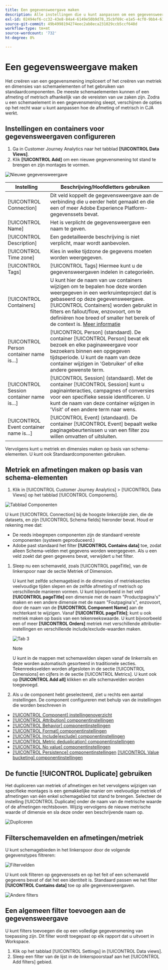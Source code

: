 ```yaml
---
title: Een gegevensweergave maken
description: Alle instellingen die u kunt aanpassen om een gegevensweergave te maken of te bewerken.
exl-id: 02494ef6-cc32-43e8-84a4-6149e50b9d78,35cbf69c-e1e5-4cf0-9bb4-6105d3e4c78e
source-git-commit: 49b4998194274eec2ab8eca231029ccb5ccf648d
workflow-type: tm+mt
source-wordcount: '732'
ht-degree: 0%

---
```


# Een gegevensweergave maken

Het creëren van een gegevensmening impliceert of het creëren van metriek en dimensies van schemaelementen of het gebruiken van standaardcomponenten. De meeste schemaelementen kunnen of een afmeting of metrisch afhankelijk van de vereisten van uw zaken zijn. Zodra u een schemaelement in een gegevensmening sleept, verschijnen de opties op het recht waar u kunt aanpassen hoe de afmeting of metrisch in CJA werkt.

## Instellingen en containers voor gegevensweergaven configureren

1. Ga in Customer Journey Analytics naar het tabblad **[!UICONTROL Data Views]**.
2. Klik **[!UICONTROL Add]** om een nieuwe gegevensmening tot stand te brengen en zijn montages te vormen.

![Nieuwe gegevensweergave](assets/new-data-view.png)

| Instelling | Beschrijving/Hoofdletters gebruiken |
| --- | --- |
| [!UICONTROL Connection] | Dit veld koppelt de gegevensweergave aan de verbinding die u eerder hebt gemaakt en die een of meer Adobe Experience Platform-gegevenssets bevat. |
| [!UICONTROL Name] | Het is verplicht de gegevensweergave een naam te geven. |
| [!UICONTROL Description] | Een gedetailleerde beschrijving is niet verplicht, maar wordt aanbevolen. |
| [!UICONTROL Time zone] | Kies in welke tijdzone de gegevens moeten worden weergegeven. |
| [!UICONTROL Tags] | [!UICONTROL Tags] Hiermee kunt u de gegevensweergaven indelen in categorieën. |
| [!UICONTROL Containers] | U kunt hier de naam van uw containers wijzigen om te bepalen hoe deze worden weergegeven in een werkruimteproject dat is gebaseerd op deze gegevensweergave. [!UICONTROL Containers] worden gebruikt in filters en fallout/flow, enzovoort, om te definiëren hoe breed of smaller het bereik of de context is. [Meer informatie](https://experienceleague.adobe.com/docs/analytics-platform/using/cja-components/cja-filters/filters-overview.html?lang=en#filter-containers) |
| [!UICONTROL Person container name is…] | [!UICONTROL Person] (standaard). De container [!UICONTROL Person] bevat elk bezoek en elke paginaweergave voor bezoekers binnen een opgegeven tijdsperiode. U kunt de naam van deze container wijzigen in &#39;Gebruiker&#39; of elke andere gewenste term. |
| [!UICONTROL Session container name is…] | [!UICONTROL Session] (standaard). Met de container [!UICONTROL Session] kunt u paginainteracties, campagnes of conversies voor een specifieke sessie identificeren. U kunt de naam van deze container wijzigen in &#39;Visit&#39; of een andere term naar wens. |
| [!UICONTROL Event container name is…] | [!UICONTROL Event] (standaard). De container [!UICONTROL Event] bepaalt welke paginagebeurtenissen u van een filter zou willen omvatten of uitsluiten. |

Vervolgens kunt u metriek en dimensies maken op basis van schema-elementen. U kunt ook Standaardcomponenten gebruiken.

## Metriek en afmetingen maken op basis van schema-elementen

1. Klik in [!UICONTROL Customer Journey Analytics] > [!UICONTROL Data Views] op het tabblad [!UICONTROL Components].

![Tabblad Componenten](assets/components-tab.png)

U kunt [!UICONTROL Connection] bij de hoogste linkerzijde zien, die de datasets, en zijn [!UICONTROL Schema fields] hieronder bevat. Houd er rekening mee dat:

* De reeds inbegrepen componenten zijn de standaard vereiste componenten (systeem geproduceerd.)
* Adobe past standaard het filter **[!UICONTROL Contains data]** toe, zodat alleen Schema-velden met gegevens worden weergegeven. Als u een veld zoekt dat geen gegevens bevat, verwijdert u het filter.

1. Sleep nu een schemaveld, zoals [!UICONTROL pageTitle], van de linkerspoor naar de sectie Metriek of Dimension.

   U kunt het zelfde schemagebied in de dimensies of metrieksecties veelvoudige tijden slepen en de zelfde afmeting of metrisch op verschillende manieren vormen.
U kunt bijvoorbeeld in het veld **[!UICONTROL pageTitle]** een dimensie met de naam &quot;Productpagina&#39;s&quot; maken en een andere dimensie met de naam &quot;Foutpagina&#39;s&quot;, enzovoort, door de naam van de **[!UICONTROL Component Name]** aan de rechterkant te wijzigen. Vanaf **[!UICONTROL pageTitle]**; kunt u ook metriek maken op basis van een tekenreekswaarde. U kunt bijvoorbeeld een of meer **[!UICONTROL Orders]** metriek met verschillende attributie-instellingen en verschillende include/exclude-waarden maken.

   ![Tab 3](assets/components-tab-3.png)

   >[!NOTE]
   >
   >U kunt in de mappen met schemavelden slepen vanaf de linkerrails en deze worden automatisch gesorteerd in traditionele secties. Tekenreeksvelden worden afgesloten in de sectie [!UICONTROL Dimensions] en cijfers in de sectie [!UICONTROL Metrics]. U kunt ook op **[!UICONTROL Add all]** klikken en alle schemavelden worden toegevoegd.

1. Als u de component hebt geselecteerd, ziet u rechts een aantal instellingen. De component configureren met behulp van de instellingen die worden beschreven in

* [[!UICONTROL Component] instellingenoverzicht](/help/data-views/component-settings/overview.md)
* [[!UICONTROL Attribution] componentinstellingen](/help/data-views/component-settings/attribution.md)
* [[!UICONTROL Behavior] componentinstellingen](/help/data-views/component-settings/behavior.md)
* [[!UICONTROL Format] componentinstellingen](/help/data-views/component-settings/format.md)
* [[!UICONTROL Include|exclude] componentinstellingen](/help/data-views/component-settings/include-exclude-values.md)
* [[!UICONTROL Metric deduplication] componentinstellingen](/help/data-views/component-settings/metric-deduplication.md)
* [[!UICONTROL No value] componentinstellingen](/help/data-views/component-settings/no-value-options.md)
* [[!UICONTROL Persistence] componentinstellingen](/help/data-views/component-settings/persistence.md)
   [[!UICONTROL Value bucketing] componentinstellingen](/help/data-views/component-settings/value-bucketing.md)

## De functie [!UICONTROL Duplicate] gebruiken

Het dupliceren van metriek of afmetingen en het vervolgens wijzigen van specifieke montages is een gemakkelijke manier om veelvoudige metriek of afmetingen van één enkel schemagebied tot stand te brengen. Selecteer de instelling [!UICONTROL Duplicate] onder de naam van de metrische waarde of de afmetingen rechtsboven. Wijzig vervolgens de nieuwe metrische waarde of dimensie en sla deze onder een beschrijvende naam op.

![Dupliceren](assets/duplicate.png)

## Filterschemavelden en afmetingen/metriek

U kunt schemagebieden in het linkerspoor door de volgende gegevenstypes filtreren:

![Filtervelden](assets/filter-fields.png)

U kunt ook filteren op gegevenssets en op het feit of een schemaveld gegevens bevat of dat het een identiteit is. Standaard passen we het filter **[!UICONTROL Contains data]** toe op alle gegevensweergaven.

![Andere filters](assets/filter-other.png)

## Een algemeen filter toevoegen aan de gegevensweergave

U kunt filters toevoegen die op een volledige gegevensmening van toepassing zijn. Dit filter wordt toegepast op elk rapport dat u uitvoert in Workspace.

1. Klik op het tabblad [!UICONTROL Settings] in [!UICONTROL Data views].
1. Sleep een filter van de lijst in de linkerspoorstaaf aan het [!UICONTROL Add filters] gebied.
